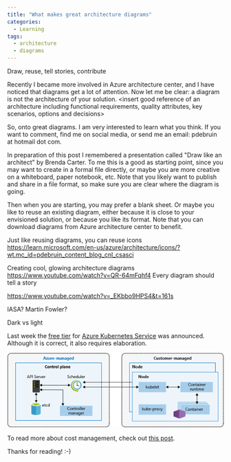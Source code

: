 ```yaml
---
title: "What makes great architecture diagrams"
categories:
  - Learning
tags:
  - architecture
  - diagrams
---
```


Draw, reuse, tell stories, contribute

Recently I became more involved in Azure architecture center, and I have noticed that diagrams get a lot of attention. Now let me be clear: a diagram is not the architecture of your solution. <insert good reference of an architecture including functional requirements, quality attributes, key scenarios, options and decisions> 

So, onto great diagrams. I am very interested to learn what you think. If you want to comment, find me on social media, or send me an email: pdebruin at hotmail dot com.

In preparation of this post I remembered a presentation called "Draw like an architect" by Brenda Carter. To me this is a good as starting point, since you may want to create in a formal file directly, or maybe you are more creative on a whiteboard, paper notebook, etc. Note that you likely want to publish and share in a file format, so make sure you are clear where the diagram is going. 

Then when you are starting, you may prefer a blank sheet. Or maybe you like to reuse an existing diagram, either because it is close to your envisioned solution, or because you like its format. Note that you can download diagrams from Azure architecture center to benefit. 

Just like reusing diagrams, you can reuse icons 
https://learn.microsoft.com/en-us/azure/architecture/icons/?wt.mc_id=pdebruin_content_blog_cnl_csasci

Creating cool, glowing architecture diagrams
https://www.youtube.com/watch?v=QR-64mFqhf4
Every diagram should tell a story

https://www.youtube.com/watch?v=_EKbbo9HPS4&t=161s

IASA?
Martin Fowler?

Dark vs light

Last week the [free tier](https://techcommunity.microsoft.com/t5/apps-on-azure-blog/azure-kubernetes-service-free-tier-and-standard-tier/ba-p/3731432?wt.mc_id=pdebruin_content_blog_cnl_csasci) for [Azure Kubernetes Service](https://learn.microsoft.com/azure/aks/intro-kubernetes?wt.mc_id=pdebruin_content_blog_cnl_csasci) was announced. Although it is correct, it also requires elaboration.

![img](../assets/images/2023-02-03-azure-kubernetes-service-free-tier.png)

To read more about cost management, check out [this post](https://blog.pdebruin.org/cost-management/).

Thanks for reading! :-)

